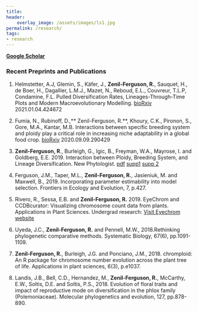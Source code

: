 ```yaml
---
title:
header:
    overlay_image: /assets/images/ls1.jpg
permalink: /research/
tags:
- research
---
```


[**Google Scholar**](https://scholar.google.com/citations?hl=en&user=fddibuQAAAAJ&view_op=list_works&sortby=pubdate)

### Recent Preprints and Publications

1. Helmstetter, A.J, Glemin, S.,  Käfer, J., **Zenil-Ferguson, R.**, Sauquet, H., de Boer, H., Dagallier, L.M.J., Mazet, N., Reboud, E.L., Couvreur, T.L.P, Condamine, F.L. Pulled Diversification Rates, Lineages-Through-Time Plots and Modern Macroevolutionary Modelling. [bioRxiv](https://www.biorxiv.org/content/10.1101/2021.01.04.424672v2) 2021.01.04.424672

2. Fumia, N., Rubinoff, D.,** Zenil-Ferguson, R.**, Khoury, C.K.,  Pironon, S., Gore, M.A., Kantar, M.B. Interactions between specific breeding system and ploidy play a critical role in increasing niche adaptability in a global food crop. [bioRxiv](https://www.biorxiv.org/content/10.1101/2020.09.09.290429v2) 2020.09.09.290429

3.  **Zenil-Ferguson, R**., Burleigh, G., Igic, B., Freyman, W.A., Mayrose, I. and Goldberg, E.E. 2019. Interaction between Ploidy, Breeding System, and Lineage Diversification. New Phytologist. [pdf](/assets/docs/Zenil-Ferguson_et_al-2019-New_Phytologist.pdf) [supp1](/assets/docs/Zenil-Ferguson_et_al-2019-New_Phytologist.sup-2.pdf) [supp 2](assets/docs/Zenil-Ferguson_et_al-2019-New_Phytologist.sup-1.pdf)

4.  Ferguson, J.M., Taper, M.L., **Zenil-Ferguson, R.**, Jasieniuk, M. and Maxwell, B., 2019. Incorporating parameter estimability into model selection. Frontiers in Ecology and Evolution, 7, p.427.

5. Rivero, R., Sessa, E.B. and **Zenil‐Ferguson, R.** 2019. EyeChrom and CCDBcurator: Visualizing chromosome count data from plants. Applications in Plant Sciences.
Undergrad research: [Visit Eyechrom website](eyechrom.com)

6.  Uyeda, J.C., **Zenil-Ferguson, R.** and Pennell, M.W., 2018.Rethinking phylogenetic comparative methods. Systematic Biology, 67(6), pp.1091-1109.

7.  **Zenil‐Ferguson, R.**, Burleigh, J.G. and Ponciano, J.M., 2018. chromploid: An R package for chromosome number evolution across the plant tree of life. Applications in plant sciences, 6(3), p.e1037.

8. Landis, J.B., Bell, C.D., Hernandez, M., **Zenil-Ferguson, R.**, McCarthy, E.W., Soltis, D.E. and Soltis, P.S., 2018. Evolution of floral traits and impact of reproductive mode on diversification in the phlox family (Polemoniaceae). Molecular phylogenetics and evolution, 127, pp.878-890.

